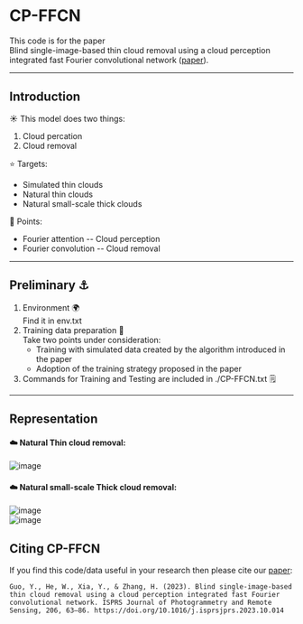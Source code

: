 # CP-FFCN

This code is for the paper   
Blind single-image-based thin cloud removal using a cloud perception integrated fast Fourier convolutional network ([paper](https://doi.org/10.1016/j.isprsjprs.2023.10.014)).  
****

## Introduction

:sunny: This model does two things:  
  1. Cloud percation  
  2. Cloud removal

:star: Targets:  
  - Simulated thin clouds  
  - Natural thin clouds  
  - Natural small-scale thick clouds

:dizzy: Points:
  + Fourier attention -- Cloud perception  
  + Fourier convolution -- Cloud removal  
  

****
## Preliminary :anchor:

  1. Environment :earth_africa:  
     Find it in env.txt  
  2. Training data preparation :pushpin:  
     Take two points under consideration:  
     - Training with simulated data created by the algorithm introduced in the paper
     - Adoption of the training strategy proposed in the paper  
  3. Commands for Training and Testing are included in ./CP-FFCN.txt :spiral_notepad: 
**** 

## Representation
#### :cloud: Natural Thin cloud removal:  
![image](https://github.com/Merryguoguo/CP-FFCN/assets/54757576/a9d4b57b-c02c-4fab-a720-97cc669a8b70)  

#### :cloud: Natural small-scale Thick cloud removal:  
![image](https://github.com/Merryguoguo/CP-FFCN/assets/54757576/6b57f15f-1520-4f5e-898e-e28c6f5b978f)  
![image](https://github.com/Merryguoguo/CP-FFCN/assets/54757576/cc24cc7c-8579-431d-8b5e-75aa49148067)

## Citing CP-FFCN
If you find this code/data useful in your research then please cite our [paper](https://doi.org/10.1016/j.isprsjprs.2023.10.014):
```
Guo, Y., He, W., Xia, Y., & Zhang, H. (2023). Blind single-image-based thin cloud removal using a cloud perception integrated fast Fourier convolutional network. ISPRS Journal of Photogrammetry and Remote Sensing, 206, 63–86. https://doi.org/10.1016/j.isprsjprs.2023.10.014
```
